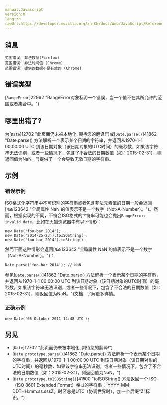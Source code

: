 ```yaml
---
manual:Javascript
version:0
lang:zh
rawUrl:https://developer.mozilla.org/zh-CN/docs/Web/JavaScript/Reference/Errors/Invalid_date
---
```





## 消息<a name="消息"></a>

```
范围错误: 非法数据(Firefox)
范围错误: 非法时间值 (Chrome)
范围错误: 提供的数据不是有效的 (Chrome)

```

## 错误类型<a name="错误类型"></a>


[`RangeError`]22962 "RangeError对象标明一个错误，当一个值不在其所允许的范围或者集合中。")


## 哪里出错了?<a name="哪里出错了"></a>


为[`Date`]12702 "此页面仍未被本地化, 期待您的翻译!")或[`Date.parse()`]41862 "Date.parse() 方法解析一个表示某个日期的字符串，并返回从1970-1-1 00:00:00 UTC 到该日期对象（该日期对象的UTC时间）的毫秒数，如果该字符串无法识别，或者一些情况下，包含了不合法的日期数值（如：2015-02-31），则返回值为NaN。")提供了一个会导致无效日期的字符串。


## 示例<a name="示例"></a>

### 错误示例<a name="错误示例"></a>


ISO格式化字符串中不可识别的字符串或者包含非法元素值的日期一般会返回[`NaN`]23642 "全局属性 NaN 的值表示不是一个数字（Not-A-Number）。")。然而，根据实现的不同，不符合ISO格式的字符串可能也会抛出`RangeError: invalid date`，比如在火狐浏览器中有以下情形：


```
new Date('foo-bar 2014');
new Date('2014-25-23').toISOString();
new Date('foo-bar 2014').toString();
```


然而下面这种情形会返回[`NaN`]23642 "全局属性 NaN 的值表示不是一个数字（Not-A-Number）。")：


```
Date.parse('foo-bar 2014'); // NaN
```


参见[`Date.parse()`]41862 "Date.parse() 方法解析一个表示某个日期的字符串，并返回从1970-1-1 00:00:00 UTC 到该日期对象（该日期对象的UTC时间）的毫秒数，如果该字符串无法识别，或者一些情况下，包含了不合法的日期数值（如：2015-02-31），则返回值为NaN。")文档，了解更多详情。


### 正确示例<a name="正确示例"></a>

```
new Date('05 October 2011 14:48 UTC');
```

## 另见<a name="另见"></a>

* [`Date`]12702 "此页面仍未被本地化, 期待您的翻译!")
* [`Date.prototype.parse()`]41862 "Date.parse() 方法解析一个表示某个日期的字符串，并返回从1970-1-1 00:00:00 UTC 到该日期对象（该日期对象的UTC时间）的毫秒数，如果该字符串无法识别，或者一些情况下，包含了不合法的日期数值（如：2015-02-31），则返回值为NaN。")
* [`Date.prototype.toISOString()`]41900 "toISOString() 方法返回一个 ISO（ISO 8601 Extended Format）格式的字符串： YYYY-MM-DDTHH:mm:ss.sssZ。时区总是UTC（协调世界时），加一个后缀“Z”标识。")



